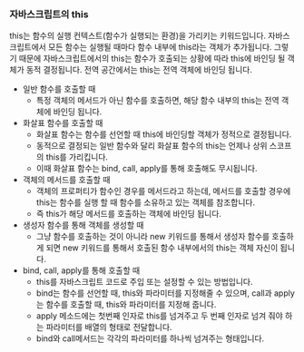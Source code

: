 ### 자바스크립트의 this

this는 함수의 실행 컨텍스트(함수가 실행되는 환경)을 가리키는 키워드입니다.
자바스크립트에서 모든 함수는 실행될 때마다 함수 내부에 this라는 객체가 추가됩니다.
그렇기 때문에 자바스크립트에서의 this는 함수가 호출되는 상황에 따라 this에 바인딩 될 객체가 동적 결정됩니다.
전역 공간에서는 this는 전역 객체에 바인딩 됩니다.

- 일반 함수를 호출할 때
  - 특정 객체의 메서드가 아닌 함수를 호출하면, 해당 함수 내부의 this는 전역 객체에 바인딩 됩니다.
- 화살표 함수를 호출할 때
  - 화살표 함수는 함수를 선언할 때 this에 바인딩할 객체가 정적으로 결정됩니다.
  - 동적으로 결정되는 일반 함수와 달리 화살표 함수의 this는 언제나 상위 스코프의 this를 가리킵니다.
  - 이때 화살표 함수는 bind, call, apply를 통해 호출해도 무시됩니다.
- 객체의 메서드를 호출할 때
  - 객체의 프로퍼티가 함수인 경우를 메서드라고 하는데, 메서드를 호출할 경우에 this는 함수를 실행 할 때 함수를 소유하고 있는 객체를 참조합니다.
  - 즉 this가 해당 메서드를 호출하는 객체에 바인딩 됩니다.
- 생성자 함수를 통해 객체를 생성할 때
  - 그냥 함수를 호출하는 것이 아니라 new 키워드를 통해서 생성자 함수를 호출하게 되면 new 키워드를 통해서 호출된 함수 내부에서의 this는 객체 자신이 됩니다.
- bind, call, apply를 통해 호출할 때
  - this를 자바스크립트 코드로 주입 또는 설정할 수 있는 방법입니다.
  - bind는 함수를 선언할 때, this와 파라미터를 지정해줄 수 있으며, call과 apply는 함수를 호출할 때, this와 파라미터를 지정해 줍니다.
  - apply 메소드에는 첫번째 인자로 this를 넘겨주고 두 번째 인자로 넘겨 줘야 하는 파라미터를 배열의 형태로 전달합니다.
  - bind와 call메서드는 각각의 파라미터를 하나씩 넘겨주는 형태입니다.
